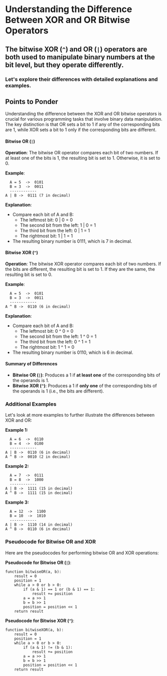 # Understanding the Difference Between XOR and OR Bitwise Operators

## The bitwise XOR (`^`) and OR (`|`) operators are both used to manipulate binary numbers at the bit level, but they operate differently. 
### Let's explore their differences with detailed explanations and examples.

## Points to Ponder

Understanding the difference between the XOR and OR bitwise operators is crucial for various programming tasks that involve binary data manipulation. The key distinction is that OR sets a bit to 1 if any of the corresponding bits are 1, while XOR sets a bit to 1 only if the corresponding bits are different.


#### Bitwise OR (`|`)

**Operation**: The bitwise OR operator compares each bit of two numbers. If at least one of the bits is 1, the resulting bit is set to 1. Otherwise, it is set to 0.

**Example**:
```
  A = 5  ->  0101
  B = 3  ->  0011
  ------------
A | B ->  0111 (7 in decimal)
```

**Explanation**:
- Compare each bit of A and B:
  - The leftmost bit: 0 | 0 = 0
  - The second bit from the left: 1 | 0 = 1
  - The third bit from the left: 0 | 1 = 1
  - The rightmost bit: 1 | 1 = 1
- The resulting binary number is 0111, which is 7 in decimal.

#### Bitwise XOR (`^`)

**Operation**: The bitwise XOR operator compares each bit of two numbers. If the bits are different, the resulting bit is set to 1. If they are the same, the resulting bit is set to 0.

**Example**:
```
  A = 5  ->  0101
  B = 3  ->  0011
  ------------
A ^ B ->  0110 (6 in decimal)
```

**Explanation**:
- Compare each bit of A and B:
  - The leftmost bit: 0 ^ 0 = 0
  - The second bit from the left: 1 ^ 0 = 1
  - The third bit from the left: 0 ^ 1 = 1
  - The rightmost bit: 1 ^ 1 = 0
- The resulting binary number is 0110, which is 6 in decimal.

#### Summary of Differences

- **Bitwise OR (`|`)**: Produces a 1 if **at least one** of the corresponding bits of the operands is 1.
- **Bitwise XOR (`^`)**: Produces a 1 if **only one** of the corresponding bits of the operands is 1 (i.e., the bits are different).

### Additional Examples

Let's look at more examples to further illustrate the differences between XOR and OR:

**Example 1:**
```
  A = 6  ->  0110
  B = 4  ->  0100
  ------------
A | B ->  0110 (6 in decimal)
A ^ B ->  0010 (2 in decimal)
```

**Example 2:**
```
  A = 7  ->  0111
  B = 8  ->  1000
  ------------
A | B ->  1111 (15 in decimal)
A ^ B ->  1111 (15 in decimal)
```

**Example 3:**
```
  A = 12  ->  1100
  B = 10  ->  1010
  ------------
A | B ->  1110 (14 in decimal)
A ^ B ->  0110 (6 in decimal)
```

### Pseudocode for Bitwise OR and XOR

Here are the pseudocodes for performing bitwise OR and XOR operations:

**Pseudocode for Bitwise OR (`|`)**:
```pseudo
function bitwiseOR(a, b):
    result = 0
    position = 1
    while a > 0 or b > 0:
        if (a & 1) == 1 or (b & 1) == 1:
            result += position
        a = a >> 1
        b = b >> 1
        position = position << 1
    return result
```

**Pseudocode for Bitwise XOR (`^`)**:
```pseudo
function bitwiseXOR(a, b):
    result = 0
    position = 1
    while a > 0 or b > 0:
        if (a & 1) != (b & 1):
            result += position
        a = a >> 1
        b = b >> 1
        position = position << 1
    return result
```

